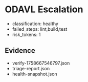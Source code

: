 # ODAVL Escalation
- classification: healthy
- failed_steps: lint,build,test
- risk_tokens: 1

## Evidence
- verify-1758667546797.json
- triage-report.json
- health-snapshot.json